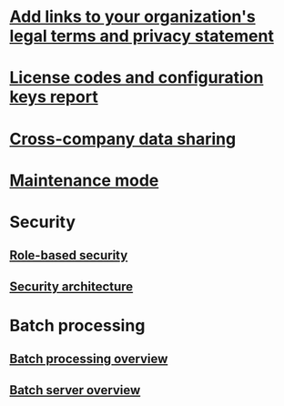 # [Add links to your organization's legal terms and privacy statement](legal-terms-privacy-statement.md)
# [License codes and configuration keys report](license-codes-configuration-keys-report.md)
# [Cross-company data sharing](cross-company-data-sharing.md)
# [Maintenance mode](maintenance-mode.md)
# Security
## [Role-based security](role-based-security.md)
## [Security architecture](security-architecture.md)
# Batch processing
## [Batch processing overview](batch-processing-overview.md)
## [Batch server overview](batch-server-overview.md)
